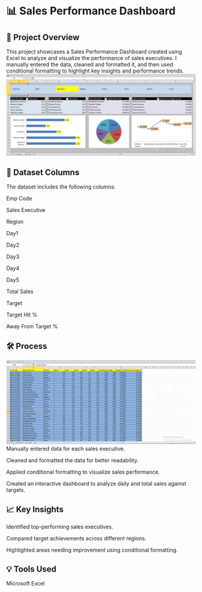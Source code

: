 # 📊 Sales Performance Dashboard
## 📁 Project Overview

This project showcases a Sales Performance Dashboard created using Excel to analyze and visualize the performance of sales executives.
I manually entered the data, cleaned and formatted it, and then used conditional formatting to highlight key insights and performance trends.
![](https://github.com/sshankt/Data-Entry-Project/blob/main/Sales_performace_data_entry/photo_6289746191159331772_w.jpg)
## 🧾 Dataset Columns

The dataset includes the following columns:

Emp Code

Sales Executive

Region

Day1

Day2

Day3

Day4

Day5

Total Sales

Target

Target Hit %

Away From Target %

## 🛠️ Process
![](https://github.com/sshankt/Data-Entry-Project/blob/main/Sales_performace_data_entry/photo_6289746191159331773_w.jpg)
Manually entered data for each sales executive.

Cleaned and formatted the data for better readability.

Applied conditional formatting to visualize sales performance.

Created an interactive dashboard to analyze daily and total sales against targets.

## 📈 Key Insights

Identified top-performing sales executives.

Compared target achievements across different regions.

Highlighted areas needing improvement using conditional formatting.

## 💡 Tools Used

Microsoft Excel
